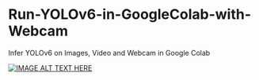 # Run-YOLOv6-in-GoogleColab-with-Webcam
Infer YOLOv6 on Images, Video and Webcam in Google Colab

[![IMAGE ALT TEXT HERE](https://i.ytimg.com/vi/5GXWvoDzpDU/maxresdefault.jpg)](https://youtu.be/Dyezq7AwdaA)
